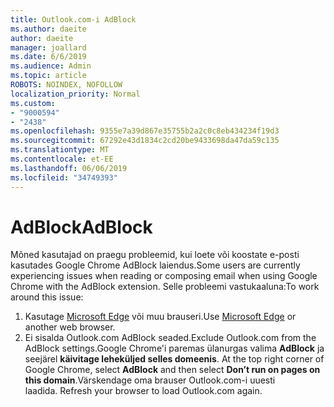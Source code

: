 ```yaml
---
title: Outlook.com-i AdBlock
ms.author: daeite
author: daeite
manager: joallard
ms.date: 6/6/2019
ms.audience: Admin
ms.topic: article
ROBOTS: NOINDEX, NOFOLLOW
localization_priority: Normal
ms.custom:
- "9000594"
- "2438"
ms.openlocfilehash: 9355e7a39d867e35755b2a2c0c8eb434234f19d3
ms.sourcegitcommit: 67292e43d1834c2cd20be9433698da47da59c135
ms.translationtype: MT
ms.contentlocale: et-EE
ms.lasthandoff: 06/06/2019
ms.locfileid: "34749393"
---
```

# <a name="adblock"></a><span data-ttu-id="ac5da-102">AdBlock</span><span class="sxs-lookup"><span data-stu-id="ac5da-102">AdBlock</span></span>

<span data-ttu-id="ac5da-103">Mõned kasutajad on praegu probleemid, kui loete või koostate e-posti kasutades Google Chrome AdBlock laiendus.</span><span class="sxs-lookup"><span data-stu-id="ac5da-103">Some users are currently experiencing issues when reading or composing email when using Google Chrome with the AdBlock extension.</span></span> <span data-ttu-id="ac5da-104">Selle probleemi vastukaaluna:</span><span class="sxs-lookup"><span data-stu-id="ac5da-104">To work around this issue:</span></span>

1. <span data-ttu-id="ac5da-105">Kasutage [Microsoft Edge](https://www.microsoft.com/windows/microsoft-edge) või muu brauseri.</span><span class="sxs-lookup"><span data-stu-id="ac5da-105">Use [Microsoft Edge](https://www.microsoft.com/windows/microsoft-edge) or another web browser.</span></span>
1. <span data-ttu-id="ac5da-106">Ei sisalda Outlook.com AdBlock seaded.</span><span class="sxs-lookup"><span data-stu-id="ac5da-106">Exclude Outlook.com from the AdBlock settings.</span></span><span data-ttu-id="ac5da-107">Google Chrome'i paremas ülanurgas valima **AdBlock** ja seejärel **käivitage leheküljed selles domeenis**.</span><span class="sxs-lookup"><span data-stu-id="ac5da-107"> At the top right corner of Google Chrome, select **AdBlock** and then select **Don’t run on pages on this domain**.</span></span><span data-ttu-id="ac5da-108">Värskendage oma brauser Outlook.com-i uuesti laadida.</span><span class="sxs-lookup"><span data-stu-id="ac5da-108"> Refresh your browser to load Outlook.com again.</span></span>